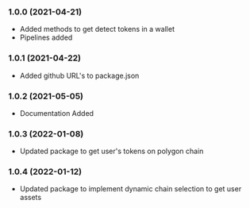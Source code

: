 ### 1.0.0 (2021-04-21)

* Added methods to get detect tokens in a wallet
* Pipelines added

### 1.0.1 (2021-04-22)

* Added github URL's to package.json
### 1.0.2 (2021-05-05)

* Documentation Added

### 1.0.3 (2022-01-08)

* Updated package to get user's tokens on polygon chain

### 1.0.4 (2022-01-12)

* Updated package to implement dynamic chain selection to get user assets